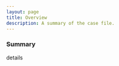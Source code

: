 ```yaml
---
layout: page
title: Overview
description: A summary of the case file.
---
```


### Summary

details

